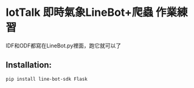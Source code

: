 # IotTalk 即時氣象LineBot+爬蟲 作業練習

IDF和ODF都寫在LineBot.py裡面，跑它就可以了

## Installation:

`pip install line-bot-sdk Flask`




